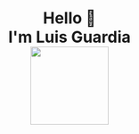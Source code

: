 <h1 align="center"> Hello 🥸 <br> I'm Luis Guardia <br> <img src="https://media4.giphy.com/media/v1.Y2lkPTc5MGI3NjExMm13cDU2b2Y2YjB1NnpwZmc2eHdvM2RvMnYxZ2tvd3c2eTFkbmY1aCZlcD12MV9pbnRlcm5hbF9naWZfYnlfaWQmY3Q9Zw/9rtpurjbqiqZXbBBet/giphy.gif" width="140"/> 
